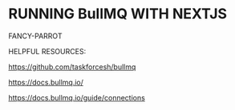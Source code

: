 # RUNNING BullMQ WITH NEXTJS

FANCY-PARROT

HELPFUL RESOURCES:

<https://github.com/taskforcesh/bullmq>

<https://docs.bullmq.io/>

<https://docs.bullmq.io/guide/connections>